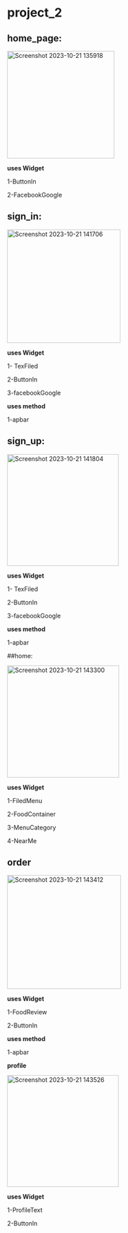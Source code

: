 # project_2

## home_page:

<img width="249" alt="Screenshot 2023-10-21 135918" src="https://github.com/mahm-8/Project-2/assets/141933812/6e885402-bf43-4b6d-8e8f-67bb10e8e606">

**uses Widget**

1-ButtonIn

2-FacebookGoogle

## sign_in:

<img width="263" alt="Screenshot 2023-10-21 141706" src="https://github.com/mahm-8/Project-2/assets/141933812/1f25c700-f6fb-424f-b7c7-bd1547c9b4ae">


**uses Widget**

1- TexFiled

2-ButtonIn

3-facebookGoogle

**uses method**

1-apbar

## sign_up:

<img width="259" alt="Screenshot 2023-10-21 141804" src="https://github.com/mahm-8/Project-2/assets/141933812/3a575655-1e9c-4b17-8a12-04d0e8f2bb78">


**uses Widget**

1- TexFiled

2-ButtonIn

3-facebookGoogle

**uses method**

1-apbar

##home:

  <img width="260" alt="Screenshot 2023-10-21 143300" src="https://github.com/mahm-8/Project-2/assets/141933812/bc98cd62-a3d8-4c40-ba18-652d698f6912">


**uses Widget**

1-FiledMenu

2-FoodContainer

3-MenuCategory

4-NearMe

## order

<img width="264" alt="Screenshot 2023-10-21 143412" src="https://github.com/mahm-8/Project-2/assets/141933812/3e5ddd92-4acd-42f1-bfc4-a3f943f7a04a">


**uses Widget**

1-FoodReview

2-ButtonIn

**uses method**

1-apbar

**profile**

<img width="259" alt="Screenshot 2023-10-21 143526" src="https://github.com/mahm-8/Project-2/assets/141933812/b773a971-a33d-4474-9ee9-48ca4c7b4e80">

**uses Widget**

1-ProfileText

2-ButtonIn
